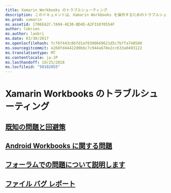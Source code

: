 ```yaml
---
title: Xamarin Workbooks のトラブルシューティング
description: このドキュメントは、Xamarin Workbooks を操作するためのトラブルシューティングの情報を提供するさまざまなガイドにリンクしています。 リンクされたコンテンツは、一般的な既知の問題、Android の workbooks に関する問題について説明し、サポートに関連するリソースを提供します。
ms.prod: xamarin
ms.assetid: 1706EA2C-7A94-4E30-BD4D-A2F31070554F
author: lobrien
ms.author: laobri
ms.date: 03/30/2017
ms.openlocfilehash: fcf6f443c86fd1ef0390669621d5c7b7fa748500
ms.sourcegitcommit: e268fd44422d0bbc7c944a678e2cc633a0493122
ms.translationtype: MT
ms.contentlocale: ja-JP
ms.lasthandoff: 10/25/2018
ms.locfileid: "50102855"
---
```

# <a name="troubleshooting-xamarin-workbooks"></a>Xamarin Workbooks のトラブルシューティング

## <a name="general-known-issues--workaroundsgeneralmd"></a>[既知の問題と回避策](general.md)

## <a name="issues-with-android-workbooksandroidmd"></a>[Android Workbooks に関する問題](android.md)

## <a name="discuss-issues-on-the-forumsforums"></a>[フォーラムでの問題について説明します][forums]

## <a name="file-a-bug-reporttoolsworkbooksinstallmdreporting-bugs"></a>[ファイル バグ レポート](~/tools/workbooks/install.md#reporting-bugs)

[forums]: https://forums.xamarin.com/categories/inspector
